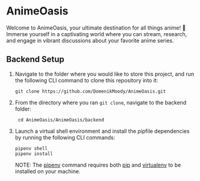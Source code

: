 # AnimeOasis
Welcome to AnimeOasis, your ultimate destination for all things anime! 🌟 Immerse yourself in a captivating world where you can stream, research, and engage in vibrant discussions about your favorite anime series.

## Backend Setup
1. Navigate to the folder where you would like to store this project, and run the following CLI command to clone this repository into it:
   ```
   git clone https://github.com/DomenikMoody/AnimeOasis.git
   ```
2. From the directory where you ran `git clone`, navigate to the backend folder:
   ```
    cd AnimeOasis/AnimeOasis/backend
   ```
3. Launch a virtual shell environment and install the pipfile dependencies by running the following CLI commands:
   ```
   pipenv shell
   pipenv install
   ```
   NOTE: The [pipenv](https://pipenv.pypa.io/en/latest/) command requires both [pip](https://pip.pypa.io/en/stable/) and [virtualenv](https://virtualenv.pypa.io/en/latest/) to be installed on your machine. 
   
